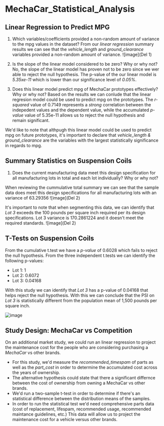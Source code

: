 # MechaCar_Statistical_Analysis

## Linear Regression to Predict MPG
1. Which variables/coefficients provided a non-random amount of variance to the mpg values in the dataset?
From our *linear regression* summary results we can see that the *vehicle_length* and *ground_clearance* variables provided a non-random amount of variance. 
![image](Del 1)

2. Is the slope of the linear model considered to be zero? Why or why not?
No, the slope of the linear model has proven not to be zero since we wer able to reject the null hypothesis. The p-value of the our linear model is *5.35xe-11* which is lower than our significance level of *0.05%*.

3. Does this linear model predict mpg of MechaCar prototypes effectively? Why or why not?
Based on the results we can conlude that the linear regresion model could be used to predict mpg on the prototypes. The *r-squared* value of 0.7149 represents a *strong* correlation between the indepedent values and the dependent value, while the accumulated *p-value* value of 5.35e-11 allows us to reject the null hypothesis and remain significant. 

We'd like to note that althpugh this linear model could be used to predict mpg on future prototypes, it's important to declare that *vehicle_length & ground_clearance* are the variables with the largest statistically significance in regards to mpg. 

## Summary Statistics on Suspension Coils

1. Does the current manufacturing data meet this design specification for all manufacturing lots in total and each lot individually? Why or why not?

When reviewing the cummulative total summary we can see that the sample data does meet this design specifications for all manufacturing lots with an variance of 63.29356
![image](Del 2)

It's important to note that when segmenting this data, we can identify that *Lot 3* exceeds the 100 pounds per square inch required per its design specifications. Lot 3 variance is 170.2861224 and it doesn't meet the required standards. 
![image](Del 2)


## T-Tests on Suspension Coils
From the cumulative t.test we have a *p-value* of 0.6028 which fails to reject the null hypothesis. 
From the three independent t.tests we can identify the following p-values: 
- Lot 1: 1
- Lot 2: 0.6072
- Lot 3: 0.04168

With this study we can identify that *Lot 3* has a p-value of 0.04168 that helps reject the null hypothesis. With this we can conclude that the PSI on *Lot 3* is statistically different from the population mean of 1,500 pounds per square inch. 

![image](Del3)

## Study Design: MechaCar vs Competition
On an additional market study, we could run an linear regression to project the maintenance cost for the people who are considering purchasing a *MechaCar* vs other brands. 

* For this study, we'd measure the *recommended_timespam* of parts as well as the *part_cost* in order to determine the accumulated cost across the years of ownership. 
* The alternative hypothesis could state that there a significant differnce between the cost of ownership from owning a MechaCar vs other brands. 
* We'd run a two-sample t-test in order to determine if there's an statistical difference between the distribution means of the samples. 
* In order to run the statistical test we'd need comprehensive parts data (cost of replacement, lifespam, recommended usage, recommended maintance guidelines, etc.) This data will allow us to project the maintenance cost for a vehicle versus other brands. 
